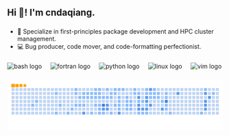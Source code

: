 <h2 align="left">Hi 👋! I'm cndaqiang.</h2>

###
* 🌱 Specialize in first-principles package development and HPC cluster management.
* 💻 Bug producer, code mover, and code-formatting perfectionist.

###

<div align="left">
  <img src="https://skillicons.dev/icons?i=bash" height="40" alt="bash logo"  />
  <img width="12" />
  <img src="https://skillicons.dev/icons?i=fortran" height="40" alt="fortran logo"  />
  <img width="12" />
  <img src="https://skillicons.dev/icons?i=py" height="40" alt="python logo"  />
  <img width="12" />
  <img src="https://skillicons.dev/icons?i=linux" height="40" alt="linux logo"  />
  <img width="12" />
  <img src="https://skillicons.dev/icons?i=vim" height="40" alt="vim logo"  />
</div>

###

<img src="https://raw.githubusercontent.com/cndaqiang/cndaqiang/output/ocean.gif" alt="Snake animation" />
